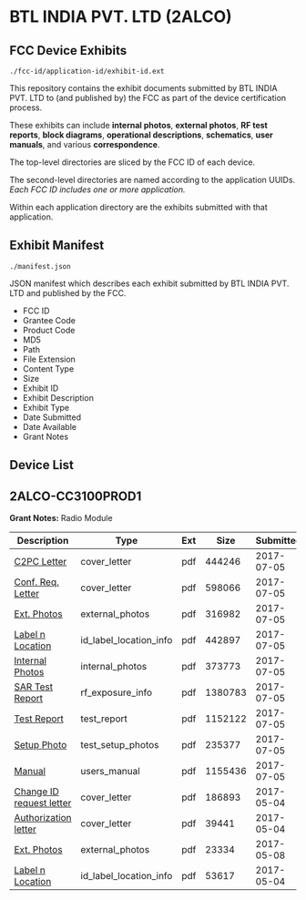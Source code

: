 # BTL INDIA PVT. LTD (2ALCO)
## FCC Device Exhibits

```
./fcc-id/application-id/exhibit-id.ext
```

This repository contains the exhibit documents submitted by BTL INDIA PVT. LTD to (and published by) the FCC as part of the device certification process.

These exhibits can include **internal photos**, **external photos**, **RF test reports**, **block diagrams**, **operational descriptions**, **schematics**, **user manuals**, and various **correspondence**.

The top-level directories are sliced by the FCC ID of each device.

The second-level directories are named according to the application UUIDs. *Each FCC ID includes one or more application.*

Within each application directory are the exhibits submitted with that application. 

## Exhibit Manifest

```
./manifest.json
```

JSON manifest which describes each exhibit submitted by BTL INDIA PVT. LTD and published by the FCC.

- FCC ID
- Grantee Code
- Product Code
- MD5
- Path
- File Extension
- Content Type
- Size
- Exhibit ID
- Exhibit Description
- Exhibit Type
- Date Submitted
- Date Available
- Grant Notes

## Device List
## 2ALCO-CC3100PROD1
**Grant Notes:** Radio Module

| Description | Type | Ext | Size | Submitted | Available |
| ----------- | ---- | --- | ---- | --------- | --------- |
| [C2PC Letter](2ALCO-CC3100PROD1/6e64227ad3f6a244dd704c12c3ec7999/3451551.pdf) | cover_letter | pdf | 444246 | 2017-07-05 | 2017-07-11 |
| [Conf. Req. Letter](2ALCO-CC3100PROD1/6e64227ad3f6a244dd704c12c3ec7999/3451552.pdf) | cover_letter | pdf | 598066 | 2017-07-05 | 2017-07-11 |
| [Ext. Photos](2ALCO-CC3100PROD1/6e64227ad3f6a244dd704c12c3ec7999/3451553.pdf) | external_photos | pdf | 316982 | 2017-07-05 | 2017-07-11 |
| [Label n Location](2ALCO-CC3100PROD1/6e64227ad3f6a244dd704c12c3ec7999/3451554.pdf) | id_label_location_info | pdf | 442897 | 2017-07-05 | 2017-07-11 |
| [Internal Photos](2ALCO-CC3100PROD1/6e64227ad3f6a244dd704c12c3ec7999/3451555.pdf) | internal_photos | pdf | 373773 | 2017-07-05 | 2017-07-11 |
| [SAR Test Report](2ALCO-CC3100PROD1/6e64227ad3f6a244dd704c12c3ec7999/3451556.pdf) | rf_exposure_info | pdf | 1380783 | 2017-07-05 | 2017-07-11 |
| [Test Report](2ALCO-CC3100PROD1/6e64227ad3f6a244dd704c12c3ec7999/3451557.pdf) | test_report | pdf | 1152122 | 2017-07-05 | 2017-07-11 |
| [Setup Photo](2ALCO-CC3100PROD1/6e64227ad3f6a244dd704c12c3ec7999/3451558.pdf) | test_setup_photos | pdf | 235377 | 2017-07-05 | 2017-07-11 |
| [Manual](2ALCO-CC3100PROD1/6e64227ad3f6a244dd704c12c3ec7999/3451559.pdf) | users_manual | pdf | 1155436 | 2017-07-05 | 2017-07-11 |
| [Change ID request letter](2ALCO-CC3100PROD1/ad0a2da96bb50a88b31d80d4992e9d66/3380302.pdf) | cover_letter | pdf | 186893 | 2017-05-04 | 2017-05-11 |
| [Authorization letter](2ALCO-CC3100PROD1/ad0a2da96bb50a88b31d80d4992e9d66/3380303.pdf) | cover_letter | pdf | 39441 | 2017-05-04 | 2017-05-11 |
| [Ext. Photos](2ALCO-CC3100PROD1/ad0a2da96bb50a88b31d80d4992e9d66/3381879.pdf) | external_photos | pdf | 23334 | 2017-05-08 | 2017-05-11 |
| [Label n Location](2ALCO-CC3100PROD1/ad0a2da96bb50a88b31d80d4992e9d66/3380305.pdf) | id_label_location_info | pdf | 53617 | 2017-05-04 | 2017-05-11 |
